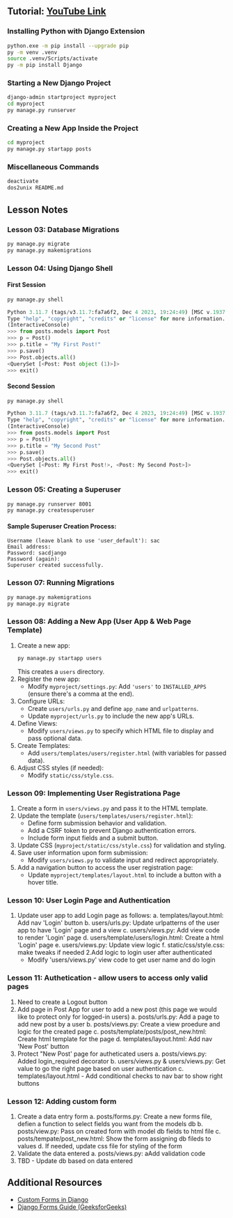 ## Tutorial: [YouTube Link](https://www.youtube.com/watch?v=Rp5vd34d-z4)

### Installing Python with Django Extension
```sh
python.exe -m pip install --upgrade pip
py -m venv .venv
source .venv/Scripts/activate
py -m pip install Django
```

### Starting a New Django Project
```sh
django-admin startproject myproject
cd myproject
py manage.py runserver
```

### Creating a New App Inside the Project
```sh
cd myproject
py manage.py startapp posts
```

### Miscellaneous Commands
```sh
deactivate
dos2unix README.md
```

## Lesson Notes

### Lesson 03: Database Migrations
```sh
py manage.py migrate
py manage.py makemigrations
```

### Lesson 04: Using Django Shell
#### First Session
```sh
py manage.py shell
```
```python
Python 3.11.7 (tags/v3.11.7:fa7a6f2, Dec 4 2023, 19:24:49) [MSC v.1937 64 bit (AMD64)] on win32
Type "help", "copyright", "credits" or "license" for more information.
(InteractiveConsole)
>>> from posts.models import Post
>>> p = Post()
>>> p.title = "My First Post!"
>>> p.save()
>>> Post.objects.all()
<QuerySet [<Post: Post object (1)>]>
>>> exit()
```

#### Second Session
```sh
py manage.py shell
```
```python
Python 3.11.7 (tags/v3.11.7:fa7a6f2, Dec 4 2023, 19:24:49) [MSC v.1937 64 bit (AMD64)] on win32
Type "help", "copyright", "credits" or "license" for more information.
(InteractiveConsole)
>>> from posts.models import Post
>>> p = Post()
>>> p.title = "My Second Post"
>>> p.save()
>>> Post.objects.all()
<QuerySet [<Post: My First Post!>, <Post: My Second Post>]>
>>> exit()
```

### Lesson 05: Creating a Superuser
```sh
py manage.py runserver 8001
py manage.py createsuperuser
```
#### Sample Superuser Creation Process:
```
Username (leave blank to use 'user_default'): sac
Email address:
Password: sacdjango
Password (again):
Superuser created successfully.
```

### Lesson 07: Running Migrations
```sh
py manage.py makemigrations
py manage.py migrate
```

### Lesson 08: Adding a New App (User App & Web Page Template)
1. Create a new app:
   ```sh
   py manage.py startapp users
   ```
   This creates a `users` directory.
2. Register the new app:
   - Modify `myproject/settings.py`: Add `'users'` to `INSTALLED_APPS` (ensure there's a comma at the end).
3. Configure URLs:
   - Create `users/urls.py` and define `app_name` and `urlpatterns`.
   - Update `myproject/urls.py` to include the new app's URLs.
4. Define Views:
   - Modify `users/views.py` to specify which HTML file to display and pass optional data.
5. Create Templates:
   - Add `users/templates/users/register.html` (with variables for passed data).
6. Adjust CSS styles (if needed):
   - Modify `static/css/style.css`.

### Lesson 09: Implementing User Registrationa Page
1. Create a form in `users/views.py` and pass it to the HTML template.
2. Update the template (`users/templates/users/register.html`):
   - Define form submission behavior and validation.
   - Add a CSRF token to prevent Django authentication errors.
   - Include form input fields and a submit button.
3. Update CSS (`myproject/static/css/style.css`) for validation and styling.
4. Save user information upon form submission:
   - Modify `users/views.py` to validate input and redirect appropriately.
5. Add a navigation button to access the user registration page:
   - Update `myproject/templates/layout.html` to include a button with a hover title.

### Lesson 10: User Login Page and Authentication
1. Update user app to add Login page as follows:
   a. templates/layout.html: Add nav 'Login' button
   b. users/urls.py: Update urlpatterns of the user app to have 'Login' page and a view
   c. users/views.py: Add view code to render 'Login' page
   d. users/template/users/login.html:  Create a html 'Login' page
   e. users/views.py: Update view logic
   f. static/css/style.css: make tweaks if needed
2.Add logic to login user after authenticated
   - Modify 'users/views.py' view code to get user name and do login

### Lesson 11: Authetication - allow users to access only valid pages
1. Need to create a Logout button
2. Add page in Post App for user to add a new post
   (this page we would like to protect only for logged-in users)
   a. posts/urls.py: Add a page to add new post by a user
   b. posts/views.py: Create a view proedure and logic for the created page
   c. posts/template/posts/post_new.html:  Create html template for the page
   d. templates/layout.html: Add nav 'New Post' button
3. Protect "New Post' page for autheticated users
   a. posts/views.py: Added login_required decorator
   b. users/views.py & users/views.py: Get value to go the right page based on user authentication
   c. templates/layout.html - Add conditional checks to nav bar to show right buttons

### Lesson 12: Adding custom form
1. Create a data entry form
   a. posts/forms.py: Create a new forms file, defien a function to select fields  you want from the models db
   b. posts/view.py: Pass on created form with model db fields to html file
   c. posts/tempate/post_new.html: Show the form assigning db fileds to values
   d. If needed, update css file for styling of the form
2. Validate the data entered
   a. posts/views.py: aAdd validation code
3. TBD - Update db based on data entered

## Additional Resources
- [Custom Forms in Django](https://docs.djangoproject.com/en/5.1/topics/forms/)
- [Django Forms Guide (GeeksforGeeks)](https://www.geeksforgeeks.org/django-forms/)

